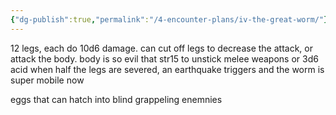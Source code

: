 ```yaml
---
{"dg-publish":true,"permalink":"/4-encounter-plans/iv-the-great-worm/"}
---
```


12 legs, each do 10d6 damage. can cut off legs to decrease the attack, or attack the body.
body is so evil that str15 to unstick melee weapons or 3d6 acid
when half the legs are severed, an earthquake triggers and the worm is super mobile now

eggs that can hatch into blind grappeling enemnies 
